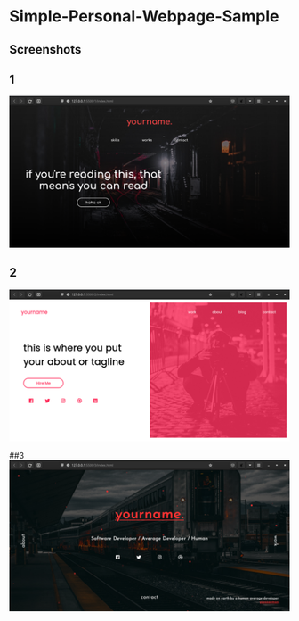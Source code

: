 # Simple-Personal-Webpage-Sample

## Screenshots

## 1
![](ScreenShots/1.png)

## 2
![](ScreenShots/2.png)

##3
![](ScreenShots/3.png)
